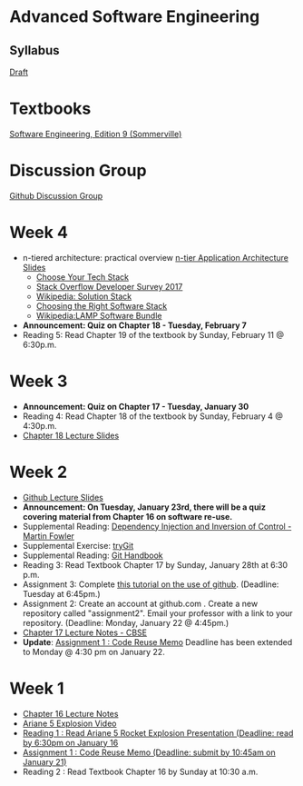 # Advanced Software Engineering

## Syllabus
[Draft](syllabus.md)

# Textbooks
[Software Engineering, Edition 9 (Sommerville)](https://ifs.host.cs.st-andrews.ac.uk/Books/SE9/)

# Discussion Group
[Github Discussion Group](https://github.com/orgs/atu-se/teams/advanced-software-engineering)

# Week 4
* n-tiered architecture:  practical overview
  [n-tier Application Architecture Slides](https://www.slideshare.net/Manojksh/ntier-application-architecture)
  - [Choose Your Tech Stack](https://svsg.co/how-to-choose-your-tech-stack/)
  - [Stack Overflow Developer Survey 2017](https://insights.stackoverflow.com/survey/2017#technology)
  - [Wikipedia: Solution Stack](https://en.wikipedia.org/wiki/Solution_stack)
  - [Choosing the Right Software Stack](https://www.upwork.com/hiring/development/choosing-the-right-software-stack-for-your-website/)
  - [Wikipedia:LAMP Software Bundle](https://en.wikipedia.org/wiki/LAMP_%28software_bundle%29)
* **Announcement: Quiz on Chapter 18 - Tuesday, February 7**
* Reading 5: Read Chapter 19 of the textbook by Sunday, February 11 @ 6:30p.m.


# Week 3
* **Announcement: Quiz on Chapter 17 - Tuesday, January 30**
* Reading 4: Read Chapter 18 of the textbook by Sunday, February 4 @ 4:30p.m.
* [Chapter 18 Lecture Slides](https://ifs.host.cs.st-andrews.ac.uk/Books/SE9/Presentations/PPTX/Ch18.pptx)

# Week 2
* [Github Lecture Slides](https://www.cc.gatech.edu/~simpkins/teaching/gatech/cs2340/slides/git-basics.pdf)
* **Announcement: On Tuesday, January 23rd, there will be a quiz covering material from Chapter 16 on software re-use.**
* Supplemental Reading: [Dependency Injection and Inversion of Control - Martin Fowler](https://martinfowler.com/articles/injection.html)
* Supplemental Exercise: [tryGit](https://try.github.io)
* Supplemental Reading: [Git Handbook](https://guides.github.com/introduction/git-handbook/)
* Reading 3: Read Textbook Chapter 17 by Sunday, January 28th at 6:30 p.m.
* Assignment 3: Complete [this tutorial on the use of github](https://guides.github.com/activities/hello-world/). (Deadline: Tuesday at 6:45pm.)
* Assignment 2:  Create an account at github.com .  Create a new repository called "assignment2".  Email your professor with a link to your repository. (Deadline: Monday, January 22 @ 4:45pm.)
* [Chapter 17 Lecture Notes - CBSE](https://ifs.host.cs.st-andrews.ac.uk/Books/SE9/Presentations/PPTX/Ch17.pptx)
* **Update**: [Assignment 1 : Code Reuse Memo](ase-jan-2018-assignment2.md) Deadline has been extended to Monday @ 4:30 pm on January 22.

# Week 1
* [Chapter 16 Lecture Notes](https://ifs.host.cs.st-andrews.ac.uk/Books/SE9/Presentations/PPTX/Ch16.pptx)
* [Ariane 5 Explosion Video](https://ifs.host.cs.st-andrews.ac.uk/Books/SE9/CaseStudies/Ariane5/SupportingDocs/Ariane5failurePres.pptx)
* [Reading 1 : Read Ariane 5 Rocket Explosion Presentation (Deadline: read by 6:30pm on January 16](https://ifs.host.cs.st-andrews.ac.uk/Books/SE9/CaseStudies/Ariane5/SupportingDocs/Ariane5failurePres.pptx)
* [Assignment 1 : Code Reuse Memo (Deadline: submit by 10:45am on January 21)](ase-jan-2018-assignment2.md)
* Reading 2 : Read Textbook Chapter 16 by Sunday at 10:30 a.m.
